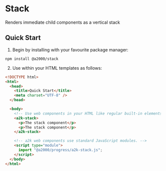 # Stack

Renders immediate child components as a vertical stack

## Quick Start

1. Begin by installing with your favourite package manager:

`npm install @a2000/stack`

2. Use within your HTML templates as follows:

```html
<!DOCTYPE html>
<html>
  <head>
    <title>Quick Start</title>
    <meta charset="UTF-8" />
  </head>

  <body>
    <!-- Use web components in your HTML like regular built-in elements. -->
    <a2k-stack>
      <p>The stack component</p>
      <p>The stack component</p>
    </a2k-stack>

    <!-- a2k web components use standard JavaScript modules. -->
    <script type="module">
      import "@a2000/progress/a2k-stack.js";
    </script>
  </body>
</html>
```
